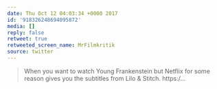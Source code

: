 ```yaml
---
date: Thu Oct 12 04:03:34 +0000 2017
id: '918326248694095872'
media: []
reply: false
retweet: true
retweeted_screen_name: MrFilmkritik
source: twitter
---
```


>  When you want to watch Young Frankenstein but Netflix for some reason gives you the subtitles from Lilo &amp; Stitch. https:/…